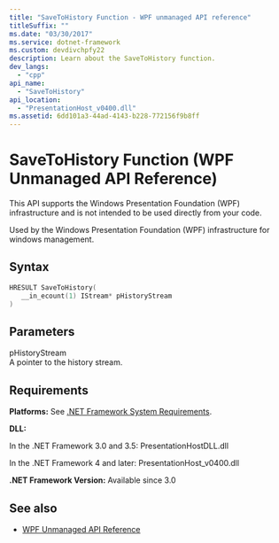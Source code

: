 ```yaml
---
title: "SaveToHistory Function - WPF unmanaged API reference"
titleSuffix: ""
ms.date: "03/30/2017"
ms.service: dotnet-framework
ms.custom: devdivchpfy22
description: Learn about the SaveToHistory function.
dev_langs: 
  - "cpp"
api_name: 
  - "SaveToHistory"
api_location: 
  - "PresentationHost_v0400.dll"
ms.assetid: 6dd101a3-44ad-4143-b228-772156f9b8ff
---
```

# SaveToHistory Function (WPF Unmanaged API Reference)

This API supports the Windows Presentation Foundation (WPF) infrastructure and is not intended to be used directly from your code.  
  
 Used by the Windows Presentation Foundation (WPF) infrastructure for windows management.  
  
## Syntax  
  
```cpp  
HRESULT SaveToHistory(  
   __in_ecount(1) IStream* pHistoryStream  
)  
```  
  
## Parameters  

 pHistoryStream  
 A pointer to the history stream.  
  
## Requirements  

 **Platforms:** See [.NET Framework System Requirements](/dotnet/framework/get-started/system-requirements).  
  
 **DLL:**  
  
 In the .NET Framework 3.0 and 3.5: PresentationHostDLL.dll  
  
 In the .NET Framework 4 and later: PresentationHost_v0400.dll  
  
 **.NET Framework Version:** Available since 3.0  
  
## See also

- [WPF Unmanaged API Reference](wpf-unmanaged-api-reference.md)

